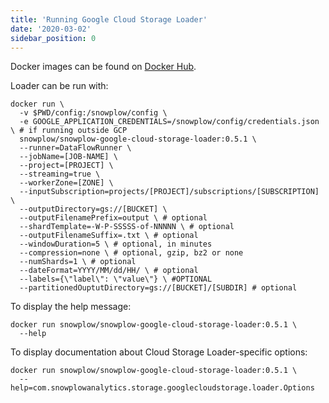 ```yaml
---
title: 'Running Google Cloud Storage Loader'
date: '2020-03-02'
sidebar_position: 0
---
```


Docker images can be found on [Docker Hub](https://hub.docker.com/r/snowplow/snowplow-google-cloud-storage-loader).

Loader can be run with:

```docker
docker run \
  -v $PWD/config:/snowplow/config \
  -e GOOGLE_APPLICATION_CREDENTIALS=/snowplow/config/credentials.json \ # if running outside GCP
  snowplow/snowplow-google-cloud-storage-loader:0.5.1 \
  --runner=DataFlowRunner \
  --jobName=[JOB-NAME] \
  --project=[PROJECT] \
  --streaming=true \
  --workerZone=[ZONE] \
  --inputSubscription=projects/[PROJECT]/subscriptions/[SUBSCRIPTION] \
  --outputDirectory=gs://[BUCKET] \
  --outputFilenamePrefix=output \ # optional
  --shardTemplate=-W-P-SSSSS-of-NNNNN \ # optional
  --outputFilenameSuffix=.txt \ # optional
  --windowDuration=5 \ # optional, in minutes
  --compression=none \ # optional, gzip, bz2 or none
  --numShards=1 \ # optional
  --dateFormat=YYYY/MM/dd/HH/ \ # optional
  --labels={\"label\": \"value\"} \ #OPTIONAL
  --partitionedOuptutDirectory=gs://[BUCKET]/[SUBDIR] # optional
```

To display the help message:

```docker
docker run snowplow/snowplow-google-cloud-storage-loader:0.5.1 \
  --help
```

To display documentation about Cloud Storage Loader-specific options:

```docker
docker run snowplow/snowplow-google-cloud-storage-loader:0.5.1 \
  --help=com.snowplowanalytics.storage.googlecloudstorage.loader.Options
```
